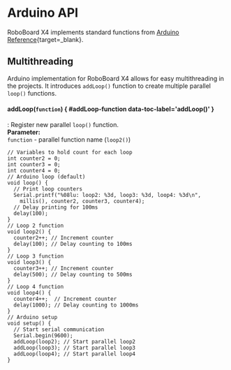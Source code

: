 # Arduino API

RoboBoard X4 implements standard functions from [Arduino Reference](https://www.arduino.cc/reference/en/){target=_blank}.

## Multithreading

Arduino implementation for RoboBoard X4 allows for easy multithreading in the projects. It introduces `addLoop()` function to create multiple parallel `loop()` functions.

#### addLoop(`function`) { #addLoop-function data-toc-label='addLoop()' }
: Register new parallel `loop()` function.  
**Parameter:**  
`function` - parallel function name (`loop2()`)  
```arduino
// Variables to hold count for each loop
int counter2 = 0;
int counter3 = 0;
int counter4 = 0;
// Arduino loop (default)
void loop() {
  // Print loop counters
  Serial.printf("%08lu: loop2: %3d, loop3: %3d, loop4: %3d\n",
    millis(), counter2, counter3, counter4);
  // Delay printing for 100ms
  delay(100);
}
// Loop 2 function
void loop2() {
  counter2++; // Increment counter
  delay(100); // Delay counting to 100ms
}
// Loop 3 function
void loop3() {
  counter3++; // Increment counter
  delay(500); // Delay counting to 500ms
}
// Loop 4 function
void loop4() {
  counter4++;  // Increment counter
  delay(1000); // Delay counting to 1000ms
}
// Arduino setup
void setup() {
  // Start serial communication
  Serial.begin(9600);
  addLoop(loop2); // Start parallel loop2
  addLoop(loop3); // Start parallel loop3
  addLoop(loop4); // Start parallel loop4
}
```